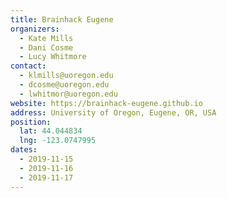 ```yaml
---
title: Brainhack Eugene
organizers:
  - Kate Mills
  - Dani Cosme
  - Lucy Whitmore
contact:
  - klmills@uoregon.edu
  - dcosme@uoregon.edu
  - lwhitmor@uoregon.edu
website: https://brainhack-eugene.github.io
address: University of Oregon, Eugene, OR, USA
position:
  lat: 44.044834
  lng: -123.0747995
dates:
  - 2019-11-15
  - 2019-11-16
  - 2019-11-17
---
```

